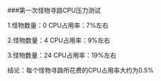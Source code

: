 ###第一次怪物寻路CPU压力测试

1.怪物数量：0    CPU占用率：7%左右

2.怪物数量：4    CPU占用率：9%左右

3.怪物数量：24    CPU占用率：19%左右

结论：每个怪物寻路所花费的CPU占用率大约为0.5%